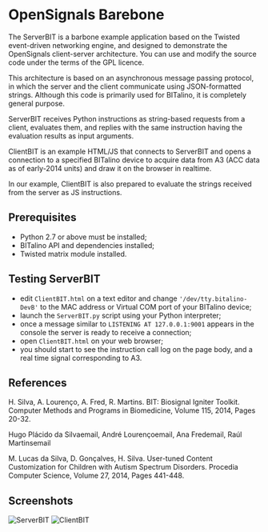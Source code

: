 # OpenSignals Barebone

The ServerBIT is a barbone example application based on the Twisted event-driven networking engine, and designed to demonstrate the OpenSignals client-server architecture. You can use and modify the source code under the terms of the GPL licence.

This architecture is based on an asynchronous message passing protocol, in which the server and the client communicate using JSON-formatted strings. Although this code is primarily used for BITalino, it is completely general purpose.

ServerBIT receives Python instructions as string-based requests from a client, evaluates them, and replies with the same instruction having the evaluation results as input arguments.

ClientBIT is an example HTML/JS that connects to ServerBIT and opens a connection to a specified BITalino device to acquire data from A3 (ACC data as of early-2014 units) and draw it on the browser in realtime.

In our example, ClientBIT is also prepared to evaluate the strings received from the server as JS instructions.


## Prerequisites

- Python 2.7 or above must be installed;
- BITalino API and dependencies installed;
- Twisted matrix module installed.

## Testing ServerBIT

- edit `ClientBIT.html` on a text editor and change `'/dev/tty.bitalino-DevB'` to the MAC address or Virtual COM port of your BITalino device;
- launch the `ServerBIT.py` script using your Python interpreter;
- once a message similar to `LISTENING AT 127.0.0.1:9001` appears in the console the server is ready to receive a connection;
- open `ClientBIT.html` on your web browser;
- you should start to see the instruction call log on the page body, and a real time signal corresponding to A3.

## References

H. Silva, A. Lourenço, A. Fred, R. Martins. BIT: Biosignal Igniter Toolkit. Computer Methods and Programs in Biomedicine, Volume 115, 2014, Pages 20-32.

Hugo Plácido da Silvaemail, André Lourençoemail, Ana Fredemail, Raúl Martinsemail

M. Lucas da Silva, D. Gonçalves, H. Silva. User-tuned Content Customization for Children with Autism Spectrum Disorders. Procedia Computer Science, Volume 27, 2014, Pages 441-448.

## Screenshots

![ServerBIT](https://raw.githubusercontent.com/BITalinoWorld/python-serverbit/master/ServerBIT.png)
![ClientBIT](https://raw.githubusercontent.com/BITalinoWorld/python-serverbit/master/ClientBIT.png)

